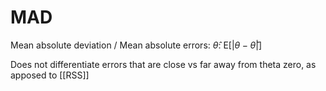 # MAD
Mean absolute deviation / Mean absolute errors:
$\hat \theta$: E$[|\theta - \hat \theta|]$

Does not differentiate errors that are close vs far away from theta zero, as apposed to [[RSS]]

